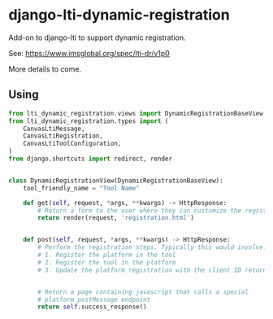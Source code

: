 # django-lti-dynamic-registration

Add-on to django-lti to support dynamic registration.

See: https://www.imsglobal.org/spec/lti-dr/v1p0

More details to come.

## Using

```python
from lti_dynamic_registration.views import DynamicRegistrationBaseView
from lti_dynamic_registration.types import (
    CanvasLtiMessage,
    CanvasLtiRegistration,
    CanvasLtiToolConfiguration,
)
from django.shortcuts import redirect, render


class DynamicRegistrationView(DynamicRegistrationBaseView):
    tool_friendly_name = "Tool Name"

    def get(self, request, *args, **kwargs) -> HttpResponse:
        # Return a form to the user where they can customize the registration
        return render(request, 'registration.html')


    def post(self, request, *args, **kwargs) -> HttpResponse:
        # Perform the registration steps. Typically this would involve:
        # 1. Register the platform in the tool
        # 2. Register the tool in the platform
        # 3. Update the platform registration with the client ID returned in step 2


        # Return a page containing javascript that calls a special
        # platform postMessage endpoint
        return self.success_response()
```

